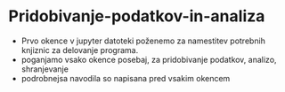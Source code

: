 # Pridobivanje-podatkov-in-analiza


- Prvo okence v jupyter datoteki poženemo za namestitev potrebnih knjiznic za delovanje programa.
- poganjamo vsako okence posebaj, za pridobivanje podatkov, analizo, shranjevanje
- podrobnejsa navodila so napisana pred vsakim okencem
